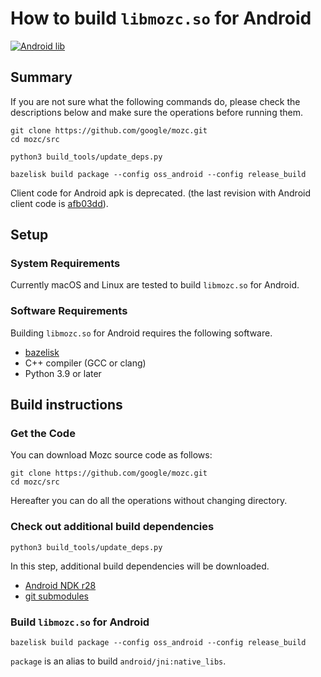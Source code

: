 # How to build `libmozc.so` for Android

[![Android lib](https://github.com/google/mozc/actions/workflows/android.yaml/badge.svg)](https://github.com/google/mozc/actions/workflows/android.yaml)

## Summary

If you are not sure what the following commands do, please check the descriptions below
and make sure the operations before running them.

```
git clone https://github.com/google/mozc.git
cd mozc/src

python3 build_tools/update_deps.py

bazelisk build package --config oss_android --config release_build
```

Client code for Android apk is deprecated.
(the last revision with Android client code is
[afb03dd](https://github.com/google/mozc/commit/afb03ddfe72dde4cf2409863a3bfea160f7a66d8)).

## Setup

### System Requirements

Currently macOS and Linux are tested to build `libmozc.so` for Android.

### Software Requirements

Building `libmozc.so` for Android requires the following software.

 * [bazelisk](https://github.com/bazelbuild/bazelisk)
 * C++ compiler (GCC or clang)
 * Python 3.9 or later

## Build instructions

### Get the Code

You can download Mozc source code as follows:

```
git clone https://github.com/google/mozc.git
cd mozc/src
```

Hereafter you can do all the operations without changing directory.

### Check out additional build dependencies

```
python3 build_tools/update_deps.py
```

In this step, additional build dependencies will be downloaded.

  * [Android NDK r28](https://github.com/android/ndk/wiki/Home/24fe2d7ee3591346e0e8ae615977a15c0a4fba40#ndk-r28)
  * [git submodules](../.gitmodules)

### Build `libmozc.so` for Android

```
bazelisk build package --config oss_android --config release_build
```

`package` is an alias to build `android/jni:native_libs`.

